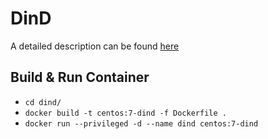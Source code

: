 # DinD
A detailed description can be found [here](http://blog.teracy.com/2017/09/11/how-to-use-docker-in-docker-dind-and-docker-outside-of-docker-dood-for-local-ci-testing/)

## Build & Run Container
- `cd dind/`
- `docker build -t centos:7-dind -f Dockerfile .`
- `docker run --privileged -d --name dind centos:7-dind`
